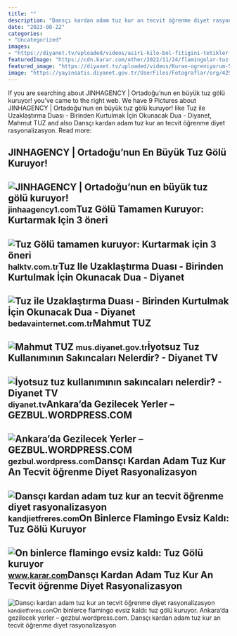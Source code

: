 ```yaml
---
title: ""
description: "Dansçı kardan adam tuz kur an tecvit öğrenme diyet rasyonalizasyon"
date: "2023-08-22"
categories:
- "Uncategorized"
images:
- "https://diyanet.tv/uploaded/videos/asiri-kilo-bel-fitigini-tetikler-mi-e6kd7hocc3-1.jpg"
featuredImage: "https://cdn.karar.com/other/2022/11/24/flamingolar-tuz-golunu-terk-ediyor-006.jpg"
featured_image: "https://diyanet.tv/uploaded/videos/Kuran-ogreniyorum-56.Bolum-2016-15572876-1.jpg"
image: "https://yayinsatis.diyanet.gov.tr/UserFiles/Fotograflar/org/4294-tecvidli-kur-an-okuma-rehberi-kuran-ogreniyorum-davut-kaya-site-jpg-kuran-ogreniyorum-davut-kaya-site.jpg"
---
```


If you are searching about JINHAGENCY | Ortadoğu’nun en büyük tuz gölü kuruyor! you've came to the right web. We have 9 Pictures about JINHAGENCY | Ortadoğu’nun en büyük tuz gölü kuruyor! like Tuz ile Uzaklaştırma Duası - Birinden Kurtulmak İçin Okunacak Dua - Diyanet, Mahmut TUZ and also Dansçı kardan adam tuz kur an tecvit öğrenme diyet rasyonalizasyon. Read more:

JINHAGENCY | Ortadoğu’nun En Büyük Tuz Gölü Kuruyor!
----------------------------------------------------

 ![JINHAGENCY | Ortadoğu’nun en büyük tuz gölü kuruyor!](https://jinhaagency1.com/uploads/tr/articles/2022/08/20220819-20220819-awrmy-png2ade82-image-jpg6a0af9-image.jpg) <small>jinhaagency1.com</small>Tuz Gölü Tamamen Kuruyor: Kurtarmak Için 3 öneri
------------------------------------------------

 ![Tuz Gölü tamamen kuruyor: Kurtarmak için 3 öneri](https://i2.milimaj.com/i/milliyet/75/0x0/615e149f86b24433d4b6dffc.jpg) <small>halktv.com.tr</small>Tuz Ile Uzaklaştırma Duası - Birinden Kurtulmak İçin Okunacak Dua - Diyanet
---------------------------------------------------------------------------

 ![Tuz ile Uzaklaştırma Duası - Birinden Kurtulmak İçin Okunacak Dua - Diyanet](https://bedavainternet.com.tr/wp-content/uploads/2022/11/Tuz-ile-Uzaklastirma-Duasi.webp) <small>bedavainternet.com.tr</small>Mahmut TUZ
----------

 ![Mahmut TUZ](https://webdosyasp.diyanet.gov.tr/muftuluk/UserFiles/mus/Ilceler/bulanik/UserFiles/Images/a4c8be7d-c23a-43de-b9e4-fefd35662cac_750x422.jpg) <small>mus.diyanet.gov.tr</small>İyotsuz Tuz Kullanımının Sakıncaları Nelerdir? - Diyanet TV
-----------------------------------------------------------

 ![İyotsuz tuz kullanımının sakıncaları nelerdir? - Diyanet TV](https://diyanet.tv/uploaded/videos/asiri-kilo-bel-fitigini-tetikler-mi-e6kd7hocc3-1.jpg) <small>diyanet.tv</small>Ankara’da Gezilecek Yerler – GEZBUL.WORDPRESS.COM
-------------------------------------------------

 ![Ankara’da Gezilecek Yerler – GEZBUL.WORDPRESS.COM](https://gezbul.files.wordpress.com/2017/04/aaaaa1.jpg) <small>gezbul.wordpress.com</small>Dansçı Kardan Adam Tuz Kur An Tecvit öğrenme Diyet Rasyonalizasyon
------------------------------------------------------------------

 ![Dansçı kardan adam tuz kur an tecvit öğrenme diyet rasyonalizasyon](https://diyanet.tv/uploaded/videos/Kuran-ogreniyorum-56.Bolum-2016-15572876-1.jpg) <small>kandjietfreres.com</small>On Binlerce Flamingo Evsiz Kaldı: Tuz Gölü Kuruyor
--------------------------------------------------

 ![On binlerce flamingo evsiz kaldı: Tuz Gölü kuruyor](https://cdn.karar.com/other/2022/11/24/flamingolar-tuz-golunu-terk-ediyor-006.jpg) <small>www.karar.com</small>Dansçı Kardan Adam Tuz Kur An Tecvit öğrenme Diyet Rasyonalizasyon
------------------------------------------------------------------

 ![Dansçı kardan adam tuz kur an tecvit öğrenme diyet rasyonalizasyon](https://yayinsatis.diyanet.gov.tr/UserFiles/Fotograflar/org/4294-tecvidli-kur-an-okuma-rehberi-kuran-ogreniyorum-davut-kaya-site-jpg-kuran-ogreniyorum-davut-kaya-site.jpg) <small>kandjietfreres.com</small>On binlerce flamingo evsiz kaldı: tuz gölü kuruyor. Ankara’da gezilecek yerler – gezbul.wordpress.com. Dansçı kardan adam tuz kur an tecvit öğrenme diyet rasyonalizasyon
